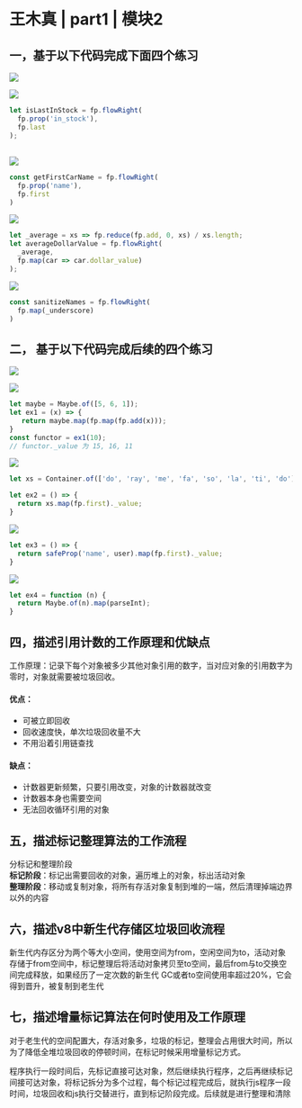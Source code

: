 # 王木真 \| part1 \| 模块2

## 一，基于以下代码完成下面四个练习

![](../../.gitbook/assets/image%20(21).png)

![](../../.gitbook/assets/image.png)

```javascript
let isLastInStock = fp.flowRight(
  fp.prop('in_stock'),
  fp.last
);
```

## 

![](../../.gitbook/assets/image%20(20).png)

```javascript
const getFirstCarName = fp.flowRight(
  fp.prop('name'),
  fp.first
)
```



![](../../.gitbook/assets/image%20(1).png)

```javascript
let _average = xs => fp.reduce(fp.add, 0, xs) / xs.length;
let averageDollarValue = fp.flowRight(
  _average,
  fp.map(car => car.dollar_value)
);
```



![](../../.gitbook/assets/image%20(4).png)

```javascript
const sanitizeNames = fp.flowRight(
  fp.map(_underscore)
)
```

## 二， 基于以下代码完成后续的四个练习

![](../../.gitbook/assets/image%20(8).png)



![](../../.gitbook/assets/image%20(11).png)

```javascript
let maybe = Maybe.of([5, 6, 1]);
let ex1 = (x) => {
   return maybe.map(fp.map(fp.add(x)));
}
const functor = ex1(10);
// functor._value 为 15, 16, 11
```



![](../../.gitbook/assets/image%20(23).png)

```javascript
let xs = Container.of(['do', 'ray', 'me', 'fa', 'so', 'la', 'ti', 'do']);

let ex2 = () => {
  return xs.map(fp.first)._value;
}
```



![](../../.gitbook/assets/image%20(14).png)

```javascript
let ex3 = () => {
  return safeProp('name', user).map(fp.first)._value;
}
```

![](../../.gitbook/assets/image%20(6).png)

```javascript
let ex4 = function (n) {
  return Maybe.of(n).map(parseInt);
}
```

## 四，描述引用计数的工作原理和优缺点

工作原理：记录下每个对象被多少其他对象引用的数字，当对应对象的引用数字为零时，对象就需要被垃圾回收。

#### 优点：

* 可被立即回收
* 回收速度快，单次垃圾回收量不大
* 不用沿着引用链查找

#### 缺点：

* 计数器更新频繁，只要引用改变，对象的计数器就改变
* 计数器本身也需要空间
* 无法回收循环引用的对象

## 五，描述标记整理算法的工作流程

分标记和整理阶段  
**标记阶段**：标记出需要回收的对象，遍历堆上的对象，标出活动对象  
**整理阶段**：移动或复制对象，将所有存活对象复制到堆的一端，然后清理掉端边界以外的内容

## 六，描述v8中新生代存储区垃圾回收流程

新生代内存区分为两个等大小空间，使用空间为from，空闲空间为to，活动对象存储于from空间中，标记整理后将活动对象拷贝至to空间，最后from与to交换空间完成释放，如果经历了一定次数的新生代 GC或者to空间使用率超过20%，它会得到晋升，被复制到老生代

## 七，描述增量标记算法在何时使用及工作原理

对于老生代的空间配置大，存活对象多，垃圾的标记，整理会占用很大时间，所以为了降低全堆垃圾回收的停顿时间，在标记时候采用增量标记方式。

程序执行一段时间后，先标记直接可达对象，然后继续执行程序，之后再继续标记间接可达对象，将标记拆分为多个过程，每个标记过程完成后，就执行js程序一段时间，垃圾回收和js执行交替进行，直到标记阶段完成。后续就是进行整理和清除

## 


